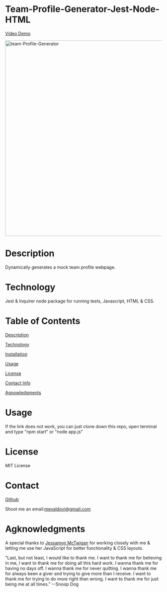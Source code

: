 # Team-Profile-Generator-Jest-Node-HTML

[Video Demo](https://watch.screencastify.com/v/NVIO3WLFQT7clEBBGJdo) 

<img width="630" alt="team-Profile-Generator" src="https://user-images.githubusercontent.com/83307023/135534890-1b709e65-2db4-4ccc-a125-b6718ab26378.PNG">


# Description
Dynamically generates a mock team profile webpage.
# Technology
Jest & Inquirer node package for running tests, Javascript, HTML & CSS.


# Table of Contents
[Description](https://github.com/mevaldovi/Team-Profile-Generator-Jest-Node-HTML#Description)


[Technology](https://github.com/mevaldovi/Team-Profile-Generator-Jest-Node-HTML#Technology)


[Installation](https://github.com/mevaldovi/Team-Profile-Generator-Jest-Node-HTML#Installation)


[Usage](https://github.com/mevaldovi/Team-Profile-Generator-Jest-Node-HTML#Usage)


[License](https://github.com/mevaldovi/Team-Profile-Generator-Jest-Node-HTML#License)


[Contact Info](https://github.com/mevaldovi/Team-Profile-Generator-Jest-Node-HTML#Contact)


[Agnowledgments](https://github.com/mevaldovi/Team-Profile-Generator-Jest-Node-HTML#Agknowledgments)


# Usage

If the link does not work, you can just clone down this repo, open terminal and type "npm start" or "node app.js"

# License
MIT License
# Contact
[Github](https://github.com/mevaldovi)


Shoot me an email:[mevaldovi@gmail.com](mailto:mevaldovi@gmail.com)

# Agknowledgments

A special thanks to [Jessamyn McTwigan](https://github.com/jessamyn27) for working closely with me & letting me use her JavaScript for better functionality & CSS layouts.

"Last, but not least, I would like to thank me. I want to thank me for believing in me, I want to thank me for doing all this hard work. I wanna thank me for having no days off. I wanna thank me for never quitting. I wanna thank me for always been a giver and trying to give more than I receive. I want to thank me for trying to do more right than wrong. I want to thank me for just being me at all times.” --Snoop Dog
